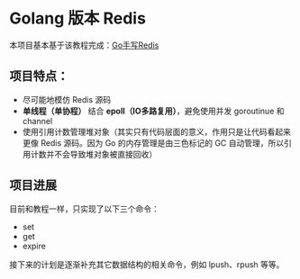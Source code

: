 # Golang 版本 Redis

本项目基本基于该教程完成：[Go手写Redis](https://www.bilibili.com/video/BV1Zd4y1d7LY)

## 项目特点：

* 尽可能地模仿 Redis 源码
* **单线程（单协程）** 结合 **epoll（IO多路复用）**，避免使用并发 goroutinue 和 channel
* 使用引用计数管理堆对象（其实只有代码层面的意义，作用只是让代码看起来更像 Redis 源码。因为 Go 的内存管理是由三色标记的 GC 自动管理，所以引用计数并不会导致堆对象被直接回收）

## 项目进展

目前和教程一样，只实现了以下三个命令：

* set
* get
* expire

接下来的计划是逐渐补充其它数据结构的相关命令，例如 lpush、rpush 等等。
